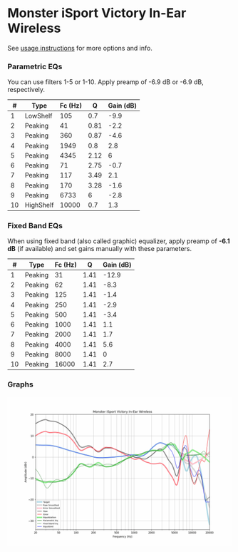 # Monster iSport Victory In-Ear Wireless
See [usage instructions](https://github.com/jaakkopasanen/AutoEq#usage) for more options and info.

### Parametric EQs
You can use filters 1-5 or 1-10. Apply preamp of -6.9 dB or -6.9 dB, respectively.

|   # | Type      |   Fc (Hz) |    Q |   Gain (dB) |
|-----|-----------|-----------|------|-------------|
|   1 | LowShelf  |       105 | 0.7  |        -9.9 |
|   2 | Peaking   |        41 | 0.81 |        -2.2 |
|   3 | Peaking   |       360 | 0.87 |        -4.6 |
|   4 | Peaking   |      1949 | 0.8  |         2.8 |
|   5 | Peaking   |      4345 | 2.12 |         6   |
|   6 | Peaking   |        71 | 2.75 |        -0.7 |
|   7 | Peaking   |       117 | 3.49 |         2.1 |
|   8 | Peaking   |       170 | 3.28 |        -1.6 |
|   9 | Peaking   |      6733 | 6    |        -2.8 |
|  10 | HighShelf |     10000 | 0.7  |         1.3 |

### Fixed Band EQs
When using fixed band (also called graphic) equalizer, apply preamp of **-6.1 dB** (if available) and set gains manually with these parameters.

|   # | Type    |   Fc (Hz) |    Q |   Gain (dB) |
|-----|---------|-----------|------|-------------|
|   1 | Peaking |        31 | 1.41 |       -12.9 |
|   2 | Peaking |        62 | 1.41 |        -8.3 |
|   3 | Peaking |       125 | 1.41 |        -1.4 |
|   4 | Peaking |       250 | 1.41 |        -2.9 |
|   5 | Peaking |       500 | 1.41 |        -3.4 |
|   6 | Peaking |      1000 | 1.41 |         1.1 |
|   7 | Peaking |      2000 | 1.41 |         1.7 |
|   8 | Peaking |      4000 | 1.41 |         5.6 |
|   9 | Peaking |      8000 | 1.41 |         0   |
|  10 | Peaking |     16000 | 1.41 |         2.7 |

### Graphs
![](./Monster%20iSport%20Victory%20In-Ear%20Wireless.png)
